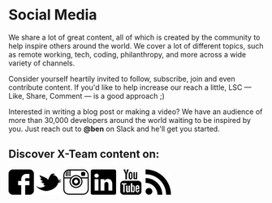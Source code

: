 # Social Media

We share a lot of great content, all of which is created by the community to help inspire others around the world. We cover a lot of different topics, such as remote working, tech, coding, philanthropy, and more across a wide variety of channels. 

Consider yourself heartily invited to follow, subscribe, join and even contribute content. If you'd like to help increase our reach a little, LSC — Like, Share, Comment — is a good approach ;\)

Interested in writing a blog post or making a video? We have an audience of more than 30,000 developers around the world waiting to be inspired by you. Just reach out to **@ben** on Slack and he'll get you started.

## Discover X-Team content on:

[![](/assets/facebook-logo-2.png)](http://facebook.com/xteam)    [![](/assets/twitter-logo.png)](http://twitter.com/xteam)    [![](/assets/instagram.png)](https://www.instagram.com/xteam_community/)     [![](/assets/linkedin-logo-1.png)](https://www.linkedin.com/company/x-team/)     [![](/assets/youtube-logo.png)](https://www.youtube.com/xteam)     [![](/assets/rss-symbol.png)](http://x-team.com/blog)



